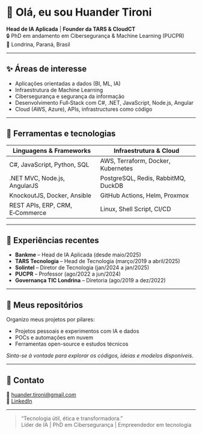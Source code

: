 # 👋 Olá, eu sou Huander Tironi

**Head de IA Aplicada** | **Founder da TARS & CloudCT**  
🔒 PhD em andamento em Cibersegurança & Machine Learning (PUCPR)  
📍 Londrina, Paraná, Brasil  

---

## ✨ Áreas de interesse

- Aplicações orientadas a dados (BI, ML, IA)
- Infraestrutura de Machine Learning
- Cibersegurança e segurança da informação
- Desenvolvimento Full‑Stack com C#, .NET, JavaScript, Node.js, Angular
- Cloud (AWS, Azure), APIs, infrastructures como código

---

## 🧰 Ferramentas e tecnologias

| Linguagens & Frameworks        | Infraestrutura & Cloud               |
|-------------------------------|---------------------------------------|
| C#, JavaScript, Python, SQL  | AWS, Terraform, Docker, Kubernetes     |
| .NET MVC, Node.js, AngularJS | PostgreSQL, Redis, RabbitMQ, DuckDB    |
| KnockoutJS, Docker, Ansible  | GitHub Actions, Helm, Proxmox          |
| REST APIs, ERP, CRM, E‑Commerce| Linux, Shell Script, CI/CD            |

---

## 🚀 Experiências recentes

- **Bankme** – Head de IA Aplicada (desde maio/2025)  
- **TARS Tecnologia** – Head de Tecnologia (março/2019 a abril/2025)  
- **Solintel** – Diretor de Tecnologia (jan/2024 a jan/2025)  
- **PUCPR** – Professor (ago/2022 a jun/2024)  
- **Governança TIC Londrina** – Diretoria (ago/2019 a dez/2022)

---

## 📂 Meus repositórios

Organizo meus projetos por pilares:

- Projetos pessoais e experimentos com IA e dados  
- POCs e automações em nuvem  
- Ferramentas open-source e estudos técnicos  

*Sinta-se à vontade para explorar os códigos, ideias e modelos disponíveis.*

---

## 📧 Contato

📧 huander.tironi@gmail.com  
🔗 [LinkedIn](https://www.linkedin.com/in/huandertironi)  

---

> “Tecnologia útil, ética e transformadora.”  
> Líder de IA | PhD em Cibersegurança | Empreendedor em tecnologia  

